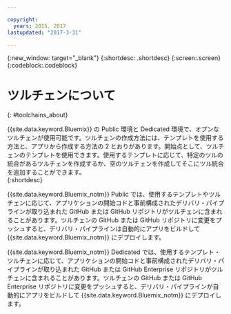 ```yaml
---

copyright:
  years: 2015, 2017
lastupdated: "2017-3-31"

---
```


{:new_window: target="_blank"}
{:shortdesc: .shortdesc}
{:screen:.screen}
{:codeblock:.codeblock}


# ツルチェンについて    
{: #toolchains_about}  

{{site.data.keyword.Bluemix}} の Public 環境と Dedicated 環境で、オプンなツルチェンが使用可能です。ツルチェンの作成方法には、テンプレトを使用する方法と、アプリから作成する方法の 2 とおりがあります。開始点として、ツルチェンのテンプレトを使用できます。使用するテンプレトに応じて、特定のツルの統合があるツルチェンを作成するか、空のツルチェンを作成してそこにツル統合を追加することができます。    
{:shortdesc}

{{site.data.keyword.Bluemix_notm}} Public では、使用するテンプレトやツルチェンに応じて、アプリケションの開始コドと事前構成されたデリバリ・パイプラインが取り込まれた GitHub または GitHub リポジトリがツルチェンに含まれることがあります。ツルチェンの GitHub または GitHub リポジトリに変更をプッシュすると、デリバリ・パイプラインは自動的にアプリをビルドして {{site.data.keyword.Bluemix_notm}} にデプロイします。

{{site.data.keyword.Bluemix_notm}} Dedicated では、使用するテンプレト・ツルチェンに応じて、アプリケションの開始コドと事前構成されたデリバリ・パイプラインが取り込まれた GitHub または GitHub Enterprise リポジトリがツルチェンに含まれることがあります。ツルチェンの GitHub または GitHub Enterprise リポジトリに変更をプッシュすると、デリバリ・パイプラインが自動的にアプリをビルドして {{site.data.keyword.Bluemix_notm}} にデプロイします。
